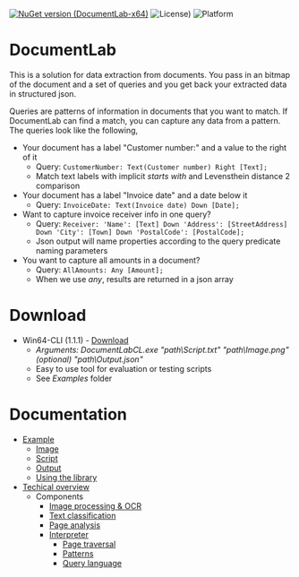 
[![NuGet version (DocumentLab-x64)](https://img.shields.io/nuget/v/DocumentLab-x64.svg?style=flat-square)](https://www.nuget.org/packages/DocumentLab-x64/1.1.0) ![License)](https://img.shields.io/github/license/karisigurd4/DocumentLab) ![Platform](https://img.shields.io/badge/platform-win--64-green)

# DocumentLab
This is a solution for data extraction from documents. You pass in an bitmap of the document and a set of queries and you get back your extracted data in structured json. 

Queries are patterns of information in documents that you want to match. If DocumentLab can find a match, you can capture any data from a pattern. The queries look like the following,
* Your document has a label "Customer number:" and a value to the right of it
  * Query: ```CustomerNumber: Text(Customer number) Right [Text];```
  * Match text labels with implicit *starts with* and Levensthein distance 2 comparison
* Your document has a label "Invoice date" and a date below it
  * Query: ```InvoiceDate: Text(Invoice date) Down [Date];```
* Want to capture invoice receiver info in one query?
  * Query: ```Receiver: 'Name': [Text] Down 'Address': [StreetAddress] Down 'City': [Town] Down 'PostalCode': [PostalCode];```
  * Json output will name properties according to the query predicate naming parameters
* You want to capture all amounts in a document?
  * Query: ```AllAmounts: Any [Amount];```
  * When we use *any*, results are returned in a json array

# Download 

* Win64-CLI (1.1.1) - [Download](https://github.com/karisigurd4/DocumentLab/raw/master/bin/DocumentLabCL-Win64.zip)
  * *Arguments: DocumentLabCL.exe "path\Script.txt" "path\Image.png" (optional) "path\Output.json"*
  * Easy to use tool for evaluation or testing scripts
  * See *Examples* folder
  
# Documentation
* [Example](https://github.com/karisigurd4/DocumentLab/blob/master/Documentation/Examples.md)
  * [Image](https://github.com/karisigurd4/DocumentLab/blob/master/Documentation/Examples.md#image)
  * [Script](https://github.com/karisigurd4/DocumentLab/blob/master/Documentation/Examples.md#script)
  * [Output](https://github.com/karisigurd4/DocumentLab/blob/master/Documentation/Examples.md#output)
  * [Using the library](https://github.com/karisigurd4/DocumentLab/blob/master/Documentation/Examples.md#using-the-library)
* [Techical overview](https://github.com/karisigurd4/DocumentLab/blob/master/Documentation/Overview.md)
  * Components
    * [Image processing & OCR](https://github.com/karisigurd4/DocumentLab/blob/master/Documentation/Overview.md#image-processing-&-ocr)
    * [Text classification](https://github.com/karisigurd4/DocumentLab/blob/master/Documentation/Overview.md#text-classification)
    * [Page analysis](https://github.com/karisigurd4/DocumentLab/blob/master/Documentation/Overview.md#page-analysis)
    * [Interpreter](https://github.com/karisigurd4/DocumentLab/blob/master/Documentation/Overview.md#interpreter)
      * [Page traversal](https://github.com/karisigurd4/DocumentLab/blob/master/Documentation/Overview.md#page-traversal)
      * [Patterns](https://github.com/karisigurd4/DocumentLab/blob/master/Documentation/Overview.md#patterns)
      * [Query language](https://github.com/karisigurd4/DocumentLab/blob/master/Documentation/Overview.md#query-language)
